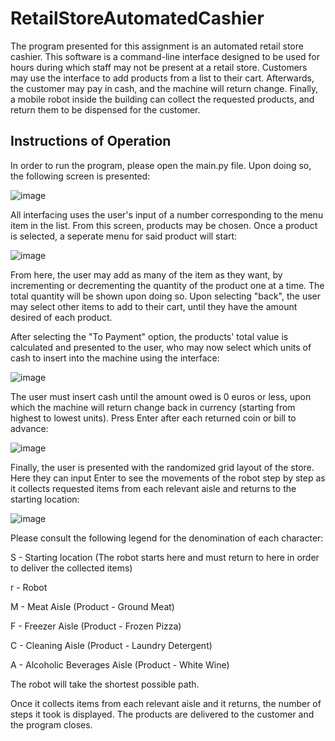 # RetailStoreAutomatedCashier

The program presented for this assignment is an automated retail store cashier. This software is a command-line interface designed to be used for hours during which staff may not be present at a retail store. Customers may use the interface to add products from a list to their cart. Afterwards, the customer may pay in cash, and the machine will return change. Finally, a mobile robot inside the building can collect the requested products, and return them to be dispensed for the customer.

## Instructions of Operation

In order to run the program, please open the main.py file. Upon doing so, the following screen is presented:

![image](https://github.com/user-attachments/assets/b2d4390e-c60c-49cc-b51a-4c041ccb2a48)

All interfacing uses the user's input of a number corresponding to the menu item in the list.
From this screen, products may be chosen. Once a product is selected, a seperate menu for said product will start:

![image](https://github.com/user-attachments/assets/ecbda89a-acb2-40f4-b94f-a885ce2ba2ed)

From here, the user may add as many of the item as they want, by incrementing or decrementing the quantity of the product one at a time. The total quantity will be shown upon doing so. Upon selecting "back", the user may select other items to add to their cart, until they have the amount desired of each product.

After selecting the "To Payment" option, the products' total value is calculated and presented to the user, who may now select which units of cash to insert into the machine using the interface:

![image](https://github.com/user-attachments/assets/965c3f35-54c6-4ef4-8406-eecefffb7e38)

The user must insert cash until the amount owed is 0 euros or less, upon which the machine will return change back in currency (starting from highest to lowest units). Press Enter after each returned coin or bill to advance:

![image](https://github.com/user-attachments/assets/0623dd45-9484-488d-b44a-e2fe3a6014be)

Finally, the user is presented with the randomized grid layout of the store. Here they can input Enter to see the movements of the robot step by step as it collects requested items from each relevant aisle and returns to the starting location:

![image](https://github.com/user-attachments/assets/2b51858d-3588-4443-8b2c-cc1a8e74170f)

Please consult the following legend for the denomination of each character:

S - Starting location (The robot starts here and must return to here in order to deliver the collected items)

r - Robot

M - Meat Aisle (Product - Ground Meat)

F - Freezer Aisle (Product - Frozen Pizza)

C - Cleaning Aisle (Product - Laundry Detergent)

A - Alcoholic Beverages Aisle (Product - White Wine)

The robot will take the shortest possible path. 

Once it collects items from each relevant aisle and it returns, the number of steps it took is displayed. The products are delivered to the customer and the program closes.
